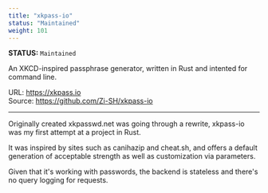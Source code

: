```yaml
---
title: "xkpass-io"
status: "Maintained"
weight: 101
---
```

**STATUS:** `Maintained`

An XKCD-inspired passphrase generator, written in Rust and intented for command line. 

URL: https://xkpass.io   
Source: https://github.com/Zi-SH/xkpass-io
<!--more-->
---

Originally created xkpasswd.net was going through a rewrite, xkpass-io was my first attempt at a project in Rust. 

It was inspired by sites such as canihazip and cheat.sh, and offers a default generation of acceptable strength as well as customization via parameters. 

Given that it's working with passwords, the backend is stateless and there's no query logging for requests. 